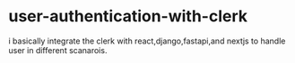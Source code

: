 # user-authentication-with-clerk
i basically integrate the clerk with react,django,fastapi,and nextjs to handle user in different scanarois.
